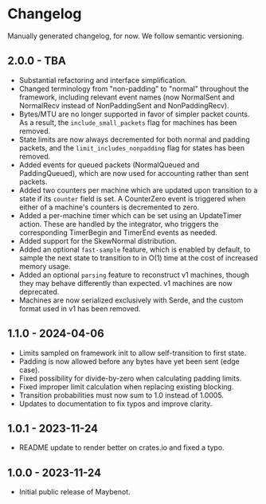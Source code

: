 # Changelog

Manually generated changelog, for now. We follow semantic versioning.

## 2.0.0 - TBA
- Substantial refactoring and interface simplification.
- Changed terminology from "non-padding" to "normal" throughout the framework,
  including relevant event names (now NormalSent and NormalRecv instead of
  NonPaddingSent and NonPaddingRecv).
- Bytes/MTU are no longer supported in favor of simpler packet counts. As a
  result, the `include_small_packets` flag for machines has been removed.
- State limits are now always decremented for both normal and padding packets,
  and the `limit_includes_nonpadding` flag for states has been removed.
- Added events for queued packets (NormalQueued and PaddingQueued), which are
  now used for accounting rather than sent packets.
- Added two counters per machine which are updated upon transition to a state
  if its `counter` field is set. A CounterZero event is triggered when either
  of a machine's counters is decremented to zero.
- Added a per-machine timer which can be set using an UpdateTimer action. These
  are handled by the integrator, who triggers the corresponding TimerBegin and
  TimerEnd events as needed.
- Added support for the SkewNormal distribution.
- Added an optional `fast-sample` feature, which is enabled by default, to
  sample the next state to transition to in O(1) time at the cost of increased
  memory usage.
- Added an optional `parsing` feature to reconstruct v1 machines, though they
  may behave differently than expected. v1 machines are now deprecated.
- Machines are now serialized exclusively with Serde, and the custom format
  used in v1 has been removed.

## 1.1.0 - 2024-04-06
- Limits sampled on framework init to allow self-transition to first state.
- Padding is now allowed before any bytes have yet been sent (edge case).
- Fixed possibility for divide-by-zero when calculating padding limits.
- Fixed improper limit calculation when replacing existing blocking.
- Transition probabilities must now sum to 1.0 instead of 1.0005.
- Updates to documentation to fix typos and improve clarity.

## 1.0.1 - 2023-11-24
- README update to render better on crates.io and fixed a typo.

## 1.0.0 - 2023-11-24
- Initial public release of Maybenot.
